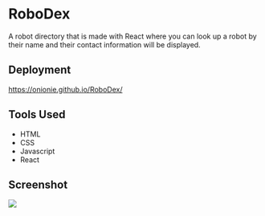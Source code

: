 # RoboDex

A robot directory that is made with React where you can look up a robot by their name and their contact information will be displayed.

## Deployment

https://onionie.github.io/RoboDex/

## Tools Used

- HTML
- CSS
- Javascript
- React

## Screenshot

<img src = "https://github.com/Onionie/RoboDex/tree/main/public">
